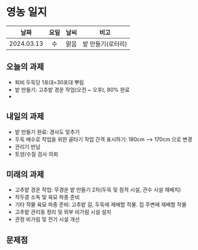 # 영농 일지

|    날짜    | 요일 | 날씨 |       비고        |
| :--------: | :--: | :--: | :---------------: |
| 2024.03.13 |  수  | 맑음 | 밭 만들기(로터리) |



## 오늘의 과제

- 퇴비 두둑당 1포대=30포대 뿌림
- 밭 만들기: 고추밭 경운 작업(오전 ~ 오후), 80% 완료
- 



## 내일의 과제

- 밭 만들기 완료: 경사도 맞추기
- 두둑 배수로 작업을 위한 골타기 작업 간격 표시하기: 180cm --> 170cm 으로 변경
- 관리기 반납
- 토양/수질 검사 의뢰



## 미래의 과제

- 고추밭 경운 작업: 무경운 밭 만들기 2차(두둑 및 점적 시설, 관수 시설 재배치)
- 작두콩 소독 및 육묘 파종 준비
- 기타 작물 육묘 파종 준비: 고추밭 길, 두둑에 재배할 작물. 집 주변에 재배할 작물
- 고추밭 관리동 정리 및 외부 비가림 시설 설치
- 관정 비가림 및 전기 시설 개선





## 문제점

